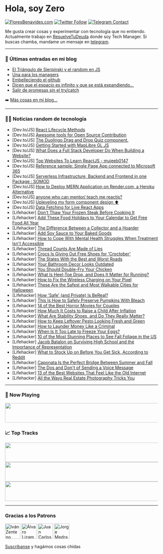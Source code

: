 # Hola, soy Zero

[![FloresBenavides.com](https://img.shields.io/website?down_message=oops&label=MiBlog&style=for-the-badge&up_message=online&url=https%3A%2F%2Ffloresbenavides.com)](https://floresbenavides.com) [![Twitter Follow](https://img.shields.io/twitter/follow/ZeroDragon?color=%231DA1F2&label=Follow&logo=twitter&logoColor=ffffff&style=for-the-badge)](https://twitter.com/zerodragon) [![Telegram Contact](https://img.shields.io/badge/escr%C3%ADbeme-ZeroDragon-%2326A5E4?style=for-the-badge&logo=telegram)](https://t.me/zerodragon)

Me gusta crear cosas y experimentar con tecnología que no entiendo.
Actualmente trabajo en [ResuelveTuDeuda](http://github.com/resuelve) donde soy Tech Manager.
Si buscas chamba, mandame un mensaje en [telegram](https://t.me/zerodragon).

---

### 📕 Últimas entradas en mi blog
<!-- BLOG-POST-LIST:START -->
- [El Triángulo de Sierpinski y el random en JS](https://floresbenavides.com/el-triangulo-de-sierpinski-y-el-random-en-js/)
- [Una para los managers](https://floresbenavides.com/una-para-los-managers/)
- [Embelleciendo el github](https://floresbenavides.com/embelleciendo-el-github/)
- [Dicen que el espacio es infinito y que se está expandiendo…](https://floresbenavides.com/dicen-que-el-espacio-es-infinito-y-que-se-esta-expandiendo/)
- [Salir de promesas sin el try/catch](https://floresbenavides.com/salir-de-promesas-sin-el-try-catch/)
<!-- BLOG-POST-LIST:END -->

➡️ [Más cosas en mi blog...](https://floresbenavides.com)

---

### 👨‍💻 Noticias random de tecnología
<!-- TECH-POSTS:START -->
- [Dev.to/JS] [React Lifecycle Methods](https://dev.to/moazamdev/react-lifecycle-methods-379j)
- [Dev.to/JS] [Awesome tools for Open Source Contribution](https://dev.to/surajondev/awesome-tools-for-open-source-contribution-36cm)
- [Dev.to/JS] [The Duolingo Drag and Drop Quiz component.](https://dev.to/chinmaymhatre/the-duolingo-drag-and-drop-quiz-component-1g60)
- [Dev.to/JS] [Getting Started with MapLibre GL JS](https://dev.to/olacampuspune/getting-started-with-maplibre-gl-js-gjl)
- [Dev.to/JS] [What Does a Full Stack Developer Do When Building a Website?](https://dev.to/xnaksdn/what-does-a-full-stack-developer-do-when-building-a-website-11k2)
- [Dev.to/JS] [Top Websites To Learn ReactJS - mujeeb0147](https://dev.to/knowledgefromtwitter/top-websites-to-learn-reactjs-mujeeb0147-6d0)
- [Dev.to/JS] [Reference sample: Single Page App connected to Microsoft 365](https://dev.to/waldekmastykarz/reference-sample-single-page-app-connected-to-microsoft-365-17mp)
- [Dev.to/JS] [Serverless Infrastructure, Backend and Frontend in one Package : SOMOD](https://dev.to/raaghu/serverless-infrastructure-backend-and-frontend-in-one-package-somod-22jl)
- [Dev.to/JS] [How to Deploy MERN Application on Render.com, a Heroku Alternative](https://dev.to/jolenechong/how-to-deploy-mern-application-on-rendercom-a-heroku-alternative-kim)
- [Dev.to/JS] [anyone who can mentor/ teach me reactjs?](https://dev.to/aakas/anyone-who-can-mentor-teach-me-reactjs-23mp)
- [Dev.to/JS] [Upleveling my form component design ⬆️](https://dev.to/receter/upleveling-my-form-component-design-571n)
- [Dev.to/JS] [Data Fetching for Live React Apps](https://dev.to/pazukunous/data-fetching-for-live-react-apps-39no)
- [Lifehacker] [Don&#39;t Thaw Your Frozen Steak Before Cooking It](https://lifehacker.com/dont-thaw-your-frozen-steak-before-cooking-it-1849620559)
- [Lifehacker] [Add These Food Holidays to Your Calendar to Get Free Food All Year](https://lifehacker.com/add-these-food-holidays-to-your-calendar-to-get-free-fo-1849621027)
- [Lifehacker] [The Difference Between a Collector and a Hoarder](https://lifehacker.com/the-difference-between-a-collector-and-a-hoarder-1849621016)
- [Lifehacker] [Add Soy Sauce to Your Baked Goods](https://lifehacker.com/add-soy-sauce-to-your-baked-goods-1849620534)
- [Lifehacker] [How to Cope With Mental Health Struggles When Treatment Isn&#39;t Accessible](https://lifehacker.com/how-to-cope-with-mental-health-struggles-when-treatment-1849618055)
- [Lifehacker] [Thread Counts Are Made of Lies](https://lifehacker.com/thread-counts-are-made-of-lies-1849620461)
- [Lifehacker] [Crocs Is Giving Out Free Shoes for &#39;Croctober&#39;](https://lifehacker.com/crocs-is-giving-out-free-shoes-for-croctober-1849620050)
- [Lifehacker] [The States With the Best and Worst Roads](https://lifehacker.com/the-states-with-the-best-and-worst-roads-1849619986)
- [Lifehacker] [Your Bathroom Decor Looks Outdated](https://lifehacker.com/your-bathroom-decor-looks-outdated-1849614234)
- [Lifehacker] [You Should Double-Fry Your Chicken](https://lifehacker.com/you-should-double-fry-your-chicken-1849619630)
- [Lifehacker] [What Is Heel-Toe Drop, and Does It Matter for Running?](https://lifehacker.com/what-is-heel-toe-drop-and-does-it-matter-for-running-1849619485)
- [Lifehacker] [How to Fix the Wireless Charging on Your Pixel](https://lifehacker.com/how-to-fix-the-wireless-charging-on-your-pixel-1849619126)
- [Lifehacker] [These Are the Safest and Most Walkable Cities for Halloween](https://lifehacker.com/these-are-the-safest-and-most-walkable-cities-for-hallo-1849618935)
- [Lifehacker] [How &#39;Safe&#39; &lpar;and Private&rpar; Is BeReal?](https://lifehacker.com/how-safe-and-private-is-bereal-1849618865)
- [Lifehacker] [This Is How to Safely Preserve Pumpkins With Bleach](https://lifehacker.com/this-is-how-to-safely-preserve-pumpkins-with-bleach-1849616721)
- [Lifehacker] [14 of the Best Horror Movies for Couples](https://lifehacker.com/14-of-the-best-horror-movies-for-couples-1849617039)
- [Lifehacker] [How Much It Costs to Raise a Child After Inflation](https://lifehacker.com/how-much-it-costs-to-raise-a-child-after-inflation-1849617580)
- [Lifehacker] [What Are Stability Shoes, and Do They Really Matter?](https://lifehacker.com/what-are-stability-shoes-and-do-they-really-matter-1849615594)
- [Lifehacker] [How to Keep Leftover Pesto Looking Fresh and Green](https://lifehacker.com/how-to-keep-leftover-pesto-looking-fresh-and-green-1849616498)
- [Lifehacker] [How to Launder Money Like a Criminal](https://lifehacker.com/how-to-launder-money-like-a-criminal-1849616157)
- [Lifehacker] [When Is It Too Late to Freeze Your Eggs?](https://lifehacker.com/when-is-it-too-late-to-freeze-your-eggs-1849615758)
- [Lifehacker] [10 of the Most Stunning Places to See Fall Foliage in the US](https://lifehacker.com/10-of-the-most-stunning-places-to-see-fall-foliage-in-t-1849613027)
- [Lifehacker] [Jacob Batalon on Surviving High School and the Importance of Representation](https://lifehacker.com/jacob-batalon-on-surviving-high-school-and-the-importan-1849615446)
- [Lifehacker] [What to Stock Up on Before You Get Sick, According to Reddit](https://lifehacker.com/what-to-stock-up-on-before-you-get-sick-according-to-r-1849615087)
- [Lifehacker] [Caponata Is the Perfect Bridge Between Summer and Fall](https://lifehacker.com/caponata-is-the-perfect-bridge-between-summer-and-fall-1849613720)
- [Lifehacker] [The Dos and Don&#39;t of Sending a Voice Message](https://lifehacker.com/the-dos-and-dont-of-sending-a-voice-message-1849613803)
- [Lifehacker] [13 of the Best Websites That Feel Like the Old Internet](https://lifehacker.com/13-of-the-best-websites-that-feel-like-the-old-internet-1849558609)
- [Lifehacker] [All the Ways Real Estate Photography Tricks You](https://lifehacker.com/all-the-ways-real-estate-photography-tricks-you-1849614634)<!-- TECH-POSTS:END -->

---

### 🎵 Now Playing
<a href="https://spotify-now-playing-dun.vercel.app/now-playing?open"><img src="https://spotify-now-playing-dun.vercel.app/now-playing" width="540" height="64"></a>

### 📈 Top Tracks
<a href="https://spotify-now-playing-dun.vercel.app/top-tracks?i=1&open"><img src="https://spotify-now-playing-dun.vercel.app/top-tracks?i=1" width="540" height="64"></a>
<a href="https://spotify-now-playing-dun.vercel.app/top-tracks?i=2&open"><img src="https://spotify-now-playing-dun.vercel.app/top-tracks?i=2" width="540" height="64"></a>
<a href="https://spotify-now-playing-dun.vercel.app/top-tracks?i=3&open"><img src="https://spotify-now-playing-dun.vercel.app/top-tracks?i=3" width="540" height="64"></a>

---

### Gracias a los Patrons
[<img src="https://avatars.githubusercontent.com/u/243380?v=4" alt="Iván Zenteno" width="50px">](https://github.com/k001) [<img src="https://avatars.githubusercontent.com/u/19955639?v=4" alt="Álvaro Lizama" width="50px">](https://github.com/alvarolizama) [<img src="https://avatars.githubusercontent.com/u/2718753?v=4" alt="Juan Carlos Ruiz" width="50px">](https://github.com/JuanCrg90) [<img src="https://avatars.githubusercontent.com/u/37025?v=4" alt="Jorge Medrano" width="50px">](https://github.com/h1pp1e) 

[Suscríbanse](https://www.patreon.com/zerodragon) y hagámos cosas chidas
